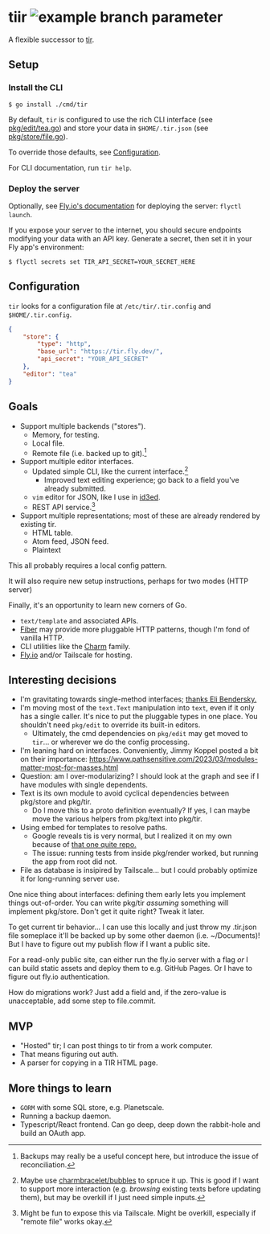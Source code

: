 # tiir ![example branch parameter](https://github.com/lukasschwab/tiir/actions/workflows/go.yml/badge.svg?branch=main)


A flexible successor to [tir](https://github.com/lukasschwab/tir).

## Setup

### Install the CLI

```console
$ go install ./cmd/tir
```

By default, `tir` is configured to use the rich CLI interface (see [pkg/edit/tea.go](./pkg/edit/tea.go)) and store your data in `$HOME/.tir.json` (see [pkg/store/file.go](pkg/store/file.go)).

To override those defaults, see [Configuration](#configuration).

For CLI documentation, run `tir help`.

### Deploy the server

Optionally, see [Fly.io's documentation](https://fly.io/docs/languages-and-frameworks/golang/) for deploying the server: `flyctl launch`.

If you expose your server to the internet, you should secure endpoints modifying your data with an API key. Generate a secret, then set it in your Fly app's environment:

```console
$ flyctl secrets set TIR_API_SECRET=YOUR_SECRET_HERE
```

## Configuration

<!-- TODO: describe how the user can specify these values. Mostly command line arguments -->

`tir` looks for a configuration file at `/etc/tir/.tir.config` and `$HOME/.tir.config`.

```json
{
    "store": {
        "type": "http",
        "base_url": "https://tir.fly.dev/",
        "api_secret": "YOUR_API_SECRET"
    },
    "editor": "tea"
}
```

## Goals

+ Support multiple backends ("stores").
    + Memory, for testing.
    + Local file.
    + Remote file (i.e. backed up to git).[^bak]
+ Support multiple editor interfaces.
    + Updated simple CLI, like the current interface.[^cb]
        + Improved text editing experience; go back to a field you've already submitted.
    + `vim` editor for JSON, like I use in [id3ed](https://github.com/lukasschwab/id3ed).
    + REST API service.[^tailscale]
+ Support multiple representations; most of these are already rendered by existing tir.
    + HTML table.
    + Atom feed, JSON feed.
    + Plaintext

[^bak]: Backups may really be a useful concept here, but introduce the issue of reconciliation.

[^cb]: Maybe use [charmbracelet/bubbles](https://github.com/charmbracelet/bubbles) to spruce it up. This is good if I want to support more interaction (e.g. *browsing* existing texts before updating them), but may be overkill if I just need simple inputs.

[^tailscale]: Might be fun to expose this via Tailscale. Might be overkill, especially if "remote file" works okay.

This all probably requires a local config pattern.

It will also require new setup instructions, perhaps for two modes (HTTP server)

Finally, it's an opportunity to learn new corners of Go.

+ `text/template` and associated APIs.
+ [Fiber](https://gofiber.io/) may provide more pluggable HTTP patterns, though I'm fond of vanilla HTTP.
+ CLI utilities like the [Charm](https://github.com/charmbracelet) family.
+ [Fly.io](https://fly.io/docs/languages-and-frameworks/golang/) and/or Tailscale for hosting.

## Interesting decisions

+ I'm gravitating towards single-method interfaces; [thanks Eli Bendersky.](https://eli.thegreenplace.net/2023/the-power-of-single-method-interfaces-in-go/)
+ I'm moving most of the `text.Text` manipulation into `text`, even if it only has a single caller. It's nice to put the pluggable types in one place. You shouldn't need `pkg/edit` to override its built-in editors.
    + Ultimately, the cmd dependencies on `pkg/edit` may get moved to `tir`... or wherever we do the config processing.
+ I'm leaning hard on interfaces. Conveniently, Jimmy Koppel posted a bit on their importance: https://www.pathsensitive.com/2023/03/modules-matter-most-for-masses.html
+ Question: am I over-modularizing? I should look at the graph and see if I have modules with single dependents.
+ Text is its own module to avoid cyclical dependencies between pkg/store and pkg/tir.
    + Do I move this to a proto definition eventually? If yes, I can maybe move the various helpers from pkg/text into pkg/tir.
+ Using embed for templates to resolve paths.
    + Google reveals tis is very normal, but I realized it on my own because of [that one quite repo.](https://github.com/eliben/go-quines/blob/main/quine-source-embed.go)
    + The issue: running tests from inside pkg/render worked, but running the app from root did not.
+ File as database is insipired by Tailscale... but I could probably optimize it for long-running server use.

One nice thing about interfaces: defining them early lets you implement things out-of-order. You can write pkg/tir *assuming* something will implement pkg/store. Don't get it quite right? Tweak it later.

To get current tir behavior... I can use this locally and just throw my .tir.json file someplace it'll be backed up by some other daemon (i.e. ~/Documents)! But I have to figure out my publish flow if I want a public site.

For a read-only public site, can either run the fly.io server with a flag *or* I can build static assets and deploy them to e.g. GitHub Pages. Or I have to figure out fly.io authentication.

How do migrations work? Just add a field and, if the zero-value is unacceptable, add some step to file.commit.

## MVP

+ "Hosted" tir; I can post things to tir from a work computer.
+ That means figuring out auth.
+ A parser for copying in a TIR HTML page.

## More things to learn

+ `GORM` with some SQL store, e.g. Planetscale.
+ Running a backup daemon.
+ Typescript/React frontend. Can go deep, deep down the rabbit-hole and build an OAuth app.
